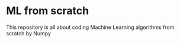 # ML from scratch 
This repository is all about coding Machine Learning algorithms from scratch by Numpy
